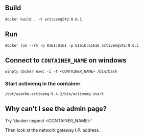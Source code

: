 
## Build
`docker build . -t activemq542:0.0.1`

## Run
`docker run --rm -p 8161:8161 -p 61616:61616 activemq542:0.0.1`

## Connect to `CONTAINER_NAME` on windows
`winpty docker exec -i -t <CONTAINER_NAME> /bin/bash`
### Start activemq in the container
`/opt/apache-activemq-5.4.2/bin/activemq start`


## Why can't I see the admin page?
Try
'docker inspect <CONTAINER_NAME>'

Then look at the network gateway I.P. address.